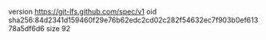version https://git-lfs.github.com/spec/v1
oid sha256:84d2341d159460f29e76b62edc2cd02c282f54632ec7f903b0ef61378a5df6d6
size 92

